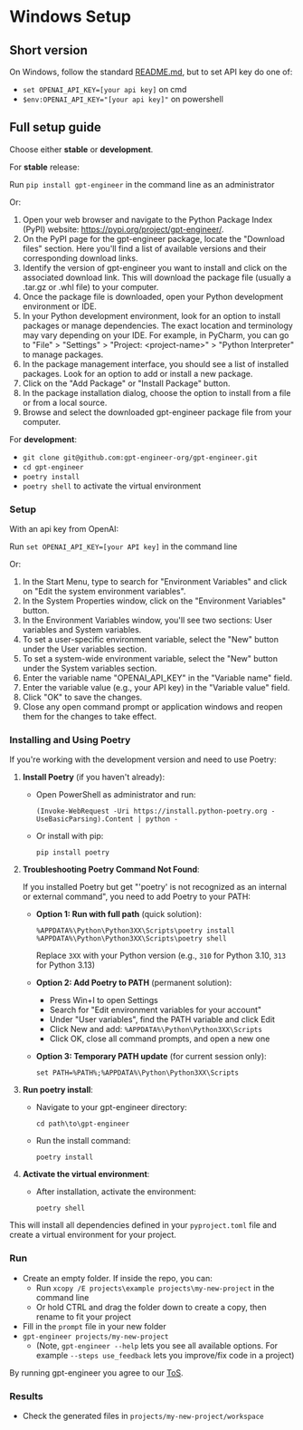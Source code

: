 # Windows Setup
## Short version

On Windows, follow the standard [README.md](https://github.com/gpt-engineer-org/gpt-engineer/blob/main/README.md), but to set API key do one of:
- `set OPENAI_API_KEY=[your api key]` on cmd
- `$env:OPENAI_API_KEY="[your api key]"` on powershell

## Full setup guide

Choose either **stable** or **development**.

For **stable** release:

Run `pip install gpt-engineer` in the command line as an administrator

Or:

  1. Open your web browser and navigate to the Python Package Index (PyPI) website: <https://pypi.org/project/gpt-engineer/>.
  2. On the PyPI page for the gpt-engineer package, locate the "Download files" section. Here you'll find a list of available versions and their corresponding download links.
  3. Identify the version of gpt-engineer you want to install and click on the associated download link. This will download the package file (usually a .tar.gz or .whl file) to your computer.
  4. Once the package file is downloaded, open your Python development environment or IDE.
  5. In your Python development environment, look for an option to install packages or manage dependencies. The exact location and terminology may vary depending on your IDE. For example, in PyCharm, you can go to "File" > "Settings" > "Project: \<project-name>" > "Python Interpreter" to manage packages.
  6. In the package management interface, you should see a list of installed packages. Look for an option to add or install a new package.
  7. Click on the "Add Package" or "Install Package" button.
  8. In the package installation dialog, choose the option to install from a file or from a local source.
  9. Browse and select the downloaded gpt-engineer package file from your computer.

For **development**:

- `git clone git@github.com:gpt-engineer-org/gpt-engineer.git`
- `cd gpt-engineer`
- `poetry install`
- `poetry shell` to activate the virtual environment

### Setup

With an api key from OpenAI:

Run `set OPENAI_API_KEY=[your API key]` in the command line

Or:

  1. In the Start Menu, type to search for "Environment Variables" and click on "Edit the system environment variables".
  2. In the System Properties window, click on the "Environment Variables" button.
  3. In the Environment Variables window, you'll see two sections: User variables and System variables.
  4. To set a user-specific environment variable, select the "New" button under the User variables section.
  5. To set a system-wide environment variable, select the "New" button under the System variables section.
  6. Enter the variable name "OPENAI_API_KEY" in the "Variable name" field.
  7. Enter the variable value (e.g., your API key) in the "Variable value" field.
  8. Click "OK" to save the changes.
  9. Close any open command prompt or application windows and reopen them for the changes to take effect.

### Installing and Using Poetry

If you're working with the development version and need to use Poetry:

1. **Install Poetry** (if you haven't already):
   - Open PowerShell as administrator and run:
     ```
     (Invoke-WebRequest -Uri https://install.python-poetry.org -UseBasicParsing).Content | python -
     ```
   - Or install with pip:
     ```
     pip install poetry
     ```

2. **Troubleshooting Poetry Command Not Found**:

   If you installed Poetry but get "'poetry' is not recognized as an internal or external command", you need to add Poetry to your PATH:

   - **Option 1: Run with full path** (quick solution):
     ```
     %APPDATA%\Python\Python3XX\Scripts\poetry install
     %APPDATA%\Python\Python3XX\Scripts\poetry shell
     ```
     Replace `3XX` with your Python version (e.g., `310` for Python 3.10, `313` for Python 3.13)

   - **Option 2: Add Poetry to PATH** (permanent solution):
     - Press Win+I to open Settings
     - Search for "Edit environment variables for your account"
     - Under "User variables", find the PATH variable and click Edit
     - Click New and add: `%APPDATA%\Python\Python3XX\Scripts`
     - Click OK, close all command prompts, and open a new one

   - **Option 3: Temporary PATH update** (for current session only):
     ```
     set PATH=%PATH%;%APPDATA%\Python\Python3XX\Scripts
     ```

3. **Run poetry install**:
   - Navigate to your gpt-engineer directory:
     ```
     cd path\to\gpt-engineer
     ```
   - Run the install command:
     ```
     poetry install
     ```

4. **Activate the virtual environment**:
   - After installation, activate the environment:
     ```
     poetry shell
     ```

This will install all dependencies defined in your `pyproject.toml` file and create a virtual environment for your project.

### Run

- Create an empty folder. If inside the repo, you can:
  - Run `xcopy /E projects\example projects\my-new-project` in the command line
  - Or hold CTRL and drag the folder down to create a copy, then rename to fit your project
- Fill in the `prompt` file in your new folder
- `gpt-engineer projects/my-new-project`
  - (Note, `gpt-engineer --help` lets you see all available options. For example `--steps use_feedback` lets you improve/fix code in a project)

By running gpt-engineer you agree to our [ToS](https://github.com/gpt-engineer-org/gpt-engineer/blob/main/TERMS_OF_USE.md).

### Results

- Check the generated files in `projects/my-new-project/workspace`

